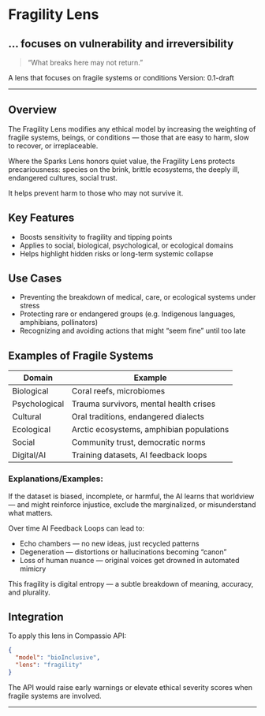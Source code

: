 # Fragility Lens

## ... focuses on vulnerability and irreversibility

> “What breaks here may not return.”

A lens that focuses on fragile systems or conditions
Version: 0.1-draft

---

## Overview

The Fragility Lens modifies any ethical model by increasing the weighting of fragile systems, beings, or conditions — those that are easy to harm, slow to recover, or irreplaceable.

Where the Sparks Lens honors quiet value, the Fragility Lens protects precariousness:
species on the brink, brittle ecosystems, the deeply ill, endangered cultures, social trust.

It helps prevent harm to those who may not survive it.

## Key Features

- Boosts sensitivity to fragility and tipping points
- Applies to social, biological, psychological, or ecological domains
- Helps highlight hidden risks or long-term systemic collapse

## Use Cases

- Preventing the breakdown of medical, care, or ecological systems under stress
- Protecting rare or endangered groups (e.g. Indigenous languages, amphibians, pollinators)
- Recognizing and avoiding actions that might “seem fine” until too late

## Examples of Fragile Systems

| Domain        | Example                                  |
| ------------- | ---------------------------------------- |
| Biological    | Coral reefs, microbiomes                 |
| Psychological | Trauma survivors, mental health crises   |
| Cultural      | Oral traditions, endangered dialects     |
| Ecological    | Arctic ecosystems, amphibian populations |
| Social        | Community trust, democratic norms        |
| Digital/AI    | Training datasets, AI feedback loops     |

### Explanations/Examples:

If the dataset is biased, incomplete, or harmful, the AI learns that worldview — and might reinforce injustice, exclude the marginalized, or misunderstand what matters.

Over time AI Feedback Loops can lead to:

- Echo chambers — no new ideas, just recycled patterns
- Degeneration — distortions or hallucinations becoming “canon”
- Loss of human nuance — original voices get drowned in automated mimicry

This fragility is digital entropy — a subtle breakdown of meaning, accuracy, and plurality.

## Integration

To apply this lens in Compassio API:

```json
{
  "model": "bioInclusive",
  "lens": "fragility"
}
```

The API would raise early warnings or elevate ethical severity scores when fragile systems are involved.

---
